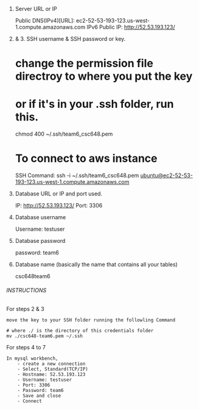 1.	Server URL or IP

	Public DNS(IPv4)[URL]: ec2-52-53-193-123.us-west-1.compute.amazonaws.com
	IPv6 Public IP: http://52.53.193.123/

2. & 3. SSH username & SSH password or key.

	# change the permission file directroy to where you put the key
	# or if it's in your .ssh folder, run this.
	chmod 400 ~/.ssh/team6_csc648.pem 
	
	# To connect to aws instance
	SSH Command: ssh -i ~/.ssh/team6_csc648.pem ubuntu@ec2-52-53-193-123.us-west-1.compute.amazonaws.com

4.  Database URL or IP and port used.

	IP:		http://52.53.193.123/
	Port: 	3306

5.  Database username

	Username: testuser

6.	Database password

	password: team6

7.	Database name (basically the name that contains all your tables)

	csc648team6

######	INSTRUCTIONS	######

For steps 2 & 3

	move the key to your SSH folder running the followling Command

	# where ./ is the directory of this credentials folder
	mv ./csc648-team6.pem ~/.ssh

For steps 4 to 7

	In mysql workbench, 
		- create a new connection
		- Select, Standard(TCP/IP)
		- Hostname: 52.53.193.123
		- Username: testuser
		- Port: 3306
		- Password: team6
		- Save and close
		- Connect